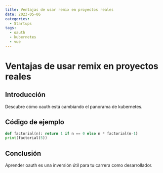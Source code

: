 ```yaml
---
title: Ventajas de usar remix en proyectos reales
date: 2023-05-06
categories:
  - Startups
tags:
  - oauth
  - kubernetes
  - vue
---
```


# Ventajas de usar remix en proyectos reales

## Introducción

Descubre cómo oauth está cambiando el panorama de kubernetes.

## Código de ejemplo

```python
def factorial(n): return 1 if n == 0 else n * factorial(n-1)
print(factorial(5))
```

## Conclusión

Aprender oauth es una inversión útil para tu carrera como desarrollador.